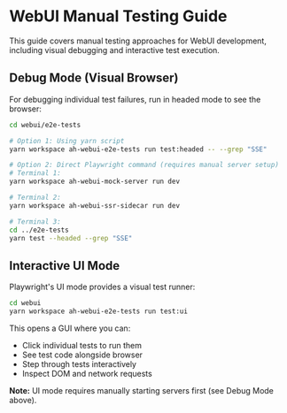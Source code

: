 # WebUI Manual Testing Guide

This guide covers manual testing approaches for WebUI development, including visual debugging and interactive test execution.

## Debug Mode (Visual Browser)

For debugging individual test failures, run in headed mode to see the browser:

```bash
cd webui/e2e-tests

# Option 1: Using yarn script
yarn workspace ah-webui-e2e-tests run test:headed -- --grep "SSE"

# Option 2: Direct Playwright command (requires manual server setup)
# Terminal 1:
yarn workspace ah-webui-mock-server run dev

# Terminal 2:
yarn workspace ah-webui-ssr-sidecar run dev

# Terminal 3:
cd ../e2e-tests
yarn test --headed --grep "SSE"
```

## Interactive UI Mode

Playwright's UI mode provides a visual test runner:

```bash
cd webui
yarn workspace ah-webui-e2e-tests run test:ui
```

This opens a GUI where you can:

- Click individual tests to run them
- See test code alongside browser
- Step through tests interactively
- Inspect DOM and network requests

**Note:** UI mode requires manually starting servers first (see Debug Mode above).
